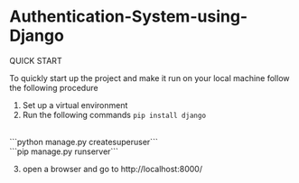 # Authentication-System-using-Django

QUICK START 

To quickly start up the project and make it run on your local machine follow the following procedure
1. Set up a virtual environment
2. Run the following commands 
```pip install django ```
</br>
```python manage.py createsuperuser```
</br>
```pip manage.py runserver```
     
3. open a browser and go to http://localhost:8000/
